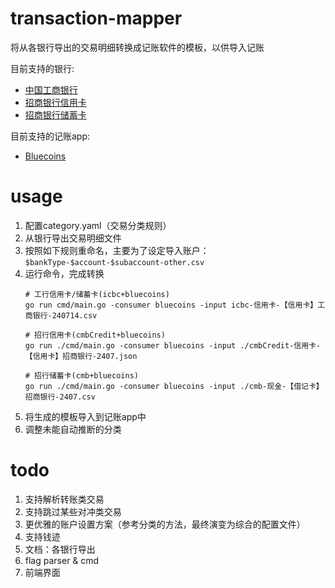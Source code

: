 # transaction-mapper

将从各银行导出的交易明细转换成记账软件的模板，以供导入记账

目前支持的银行:
- [中国工商银行](https://mybank.icbc.com.cn/icbc/newperbank/perbank3/frame/frame_index.jsp)
- [招商银行信用卡](https://www.cmbchina.com/)
- [招商银行储蓄卡](https://www.cmbchina.com/)

目前支持的记账app:
- [Bluecoins](https://www.bluecoinsapp.com/)

# usage

1. 配置category.yaml（交易分类规则）
2. 从银行导出交易明细文件
3. 按照如下规则重命名，主要为了设定导入账户： `$bankType-$account-$subaccount-other.csv`
4. 运行命令，完成转换
    ```commandline
    # 工行信用卡/储蓄卡(icbc+bluecoins)
    go run cmd/main.go -consumer bluecoins -input icbc-信用卡-【信用卡】工商银行-240714.csv 
    
    # 招行信用卡(cmbCredit+bluecoins)
    go run ./cmd/main.go -consumer bluecoins -input ./cmbCredit-信用卡-【信用卡】招商银行-2407.json
    
    # 招行储蓄卡(cmb+bluecoins)
    go run ./cmd/main.go -consumer bluecoins -input ./cmb-现金-【借记卡】招商银行-2407.csv
    ```
5. 将生成的模板导入到记账app中
6. 调整未能自动推断的分类

# todo

1. 支持解析转账类交易
2. 支持跳过某些对冲类交易
3. 更优雅的账户设置方案（参考分类的方法，最终演变为综合的配置文件）
4. 支持钱迹
5. 文档：各银行导出
6. flag parser & cmd
7. 前端界面
